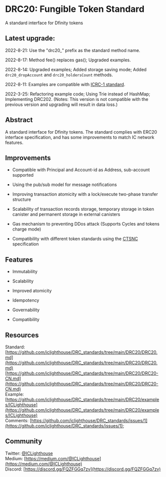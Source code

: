 
# DRC20: Fungible Token Standard
A standard interface for Dfinity tokens

## Latest upgrade: 

2022-8-21: Use the "drc20_" prefix as the standard method name.

2022-8-17: Method fee() replaces gas(); Upgraded examples.

2022-8-14: Upgraded examples; Added storage saving mode; Added `drc20_dropAccount` and `drc20_holdersCount` methods.

2022-8-11: Examples are compatible with [ICRC-1 standard](https://github.com/dfinity/ICRC-1).

2022-3-25: Refactoring example code; Using Trie instead of HashMap; Implementing DRC202. (Notes: This version is not compatible with the previous version and upgrading will result in data loss.)
 
## Abstract
A standard interface for Dfinity tokens. The standard complies with ERC20 interface specification, and has some improvements to match IC network features.

## Improvements

* Compatible with Principal and Account-id as Address, sub-account supported

* Using the pub/sub model for message notifications

* Improving transaction atomicity with a lock/execute two-phase transfer structure

* Scalability of transaction records storage, temporary storage in token canister and permanent storage in external canisters

* Gas mechanism to preventing DDos attack (Supports Cycles and tokens charge mode)

* Compatibility with different token standards using the [CTSNC](https://github.com/iclighthouse/DRC_standards/tree/main/CTSNC) specification

## Features

* Immutability

* Scalability

* Improved atomicity

* Idempotency

* Governability

* Compatibility


## Resources

Standard: [https://github.com/iclighthouse/DRC_standards/tree/main/DRC20/DRC20.md](https://github.com/iclighthouse/DRC_standards/tree/main/DRC20/DRC20.md)   
[https://github.com/iclighthouse/DRC_standards/tree/main/DRC20/DRC20-CN.md](https://github.com/iclighthouse/DRC_standards/tree/main/DRC20/DRC20-CN.md)   
Example: [https://github.com/iclighthouse/DRC_standards/tree/main/DRC20/examples/ICLighthouse](https://github.com/iclighthouse/DRC_standards/tree/main/DRC20/examples/ICLighthouse)  
Comments: [https://github.com/iclighthouse/DRC_standards/issues/1](https://github.com/iclighthouse/DRC_standards/issues/1);

## Community

Twitter: [@ICLighthouse](https://twitter.com/ICLighthouse)  
Medium: [https://medium.com/@ICLighthouse](https://medium.com/@ICLighthouse)   
Discord: [https://discord.gg/FQZFGGq7zv](https://discord.gg/FQZFGGq7zv)  
